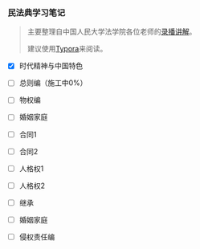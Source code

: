 ### 民法典学习笔记

> 主要整理自中国人民大学法学院各位老师的[录播讲解](https://www.bilibili.com/video/BV1At4y1y7ov)。
>
> 建议使用[Typora](https://typora.io/)来阅读。

- [x] 时代精神与中国特色
- [ ] 总则编（施工中0%）
- [ ] 物权编
- [ ] 婚姻家庭
- [ ] 合同1
- [ ] 合同2
- [ ] 人格权1
- [ ] 人格权2
- [ ] 继承
- [ ] 婚姻家庭
- [ ] 侵权责任编

